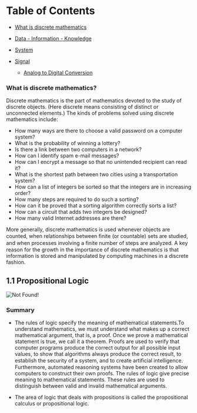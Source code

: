 Table of Contents
======
- [What is discrete mathematics](https://github.com/6476158/lecturenotes/blob/master/discrete_mathematics/00_logic_and_proofs.md#what-is-discrete-mathematics)
- [Data - Information - Knowledge](https://github.com/6476158/lecturenotes/blob/master/signal_and_systems/00_information_systems_fundamentals.md#data---information---knowledge)

- [System](https://github.com/6476158/lecturenotes/blob/master/signal_and_systems/00_information_systems_fundamentals.md#system)

- [Signal](https://github.com/6476158/lecturenotes/blob/master/signal_and_systems/00_information_systems_fundamentals.md#signal)
  - [Analog to Digital Conversion](https://github.com/6476158/lecturenotes/blob/master/signal_and_systems/00_information_systems_fundamentals.md#analog-to-digital-conversion-adc)

### What is discrete mathematics? 

Discrete mathematics is the part of mathematics devoted to the study of discrete objects. (Here discrete means consisting of distinct or unconnected elements.) The kinds of problems solved using discrete mathematics include:

 - How many ways are there to choose a valid password on a computer system?
 - What is the probability of winning a lottery?
 - Is there a link between two computers in a network?
 - How can I identify spam e-mail messages?
 - How can I encrypt a message so that no unintended recipient can read it?
 - What is the shortest path between two cities using a transportation system?
 - How can a list of integers be sorted so that the integers are in increasing order?
 - How many steps are required to do such a sorting?
 - How can it be proved that a sorting algorithm correctly sorts a list?
 - How can a circuit that adds two integers be designed?
 - How many valid Internet addresses are there?
 
More generally, discrete mathematics is used whenever objects are counted, when relationships between ﬁnite (or countable) sets are studied, and when processes involving a ﬁnite number of steps are analyzed. A key reason for the growth in the importance of discrete mathematics is that information is stored and manipulated by computing machines in a discrete fashion.

## 1.1 Propositional Logic

![Not Found!](https://github.com/osemrt/CS-Notes/blob/master/discrete_mathematics/textbook/img/291118-02.png?raw=true)

### Summary

  - The rules of logic specify the meaning of mathematical statements.To understand mathematics, we must understand what makes up a correct mathematical argument, that is, a proof. Once we prove a mathematical statement is true, we call it a theorem. Proofs are used to verify that computer programs produce the correct output for all possible input values, to show that algorithms always produce the correct result, to establish the security of a system, and to create artiﬁcial intelligence. Furthermore, automated reasoning systems have been created to allow computers to construct their own proofs. The rules of logic give precise meaning to mathematical statements. These rules are used to distinguish between valid and invalid mathematical arguments.
  
  - The area of logic that deals with propositions is called the propositional calculus or propositional logic.
  
  
